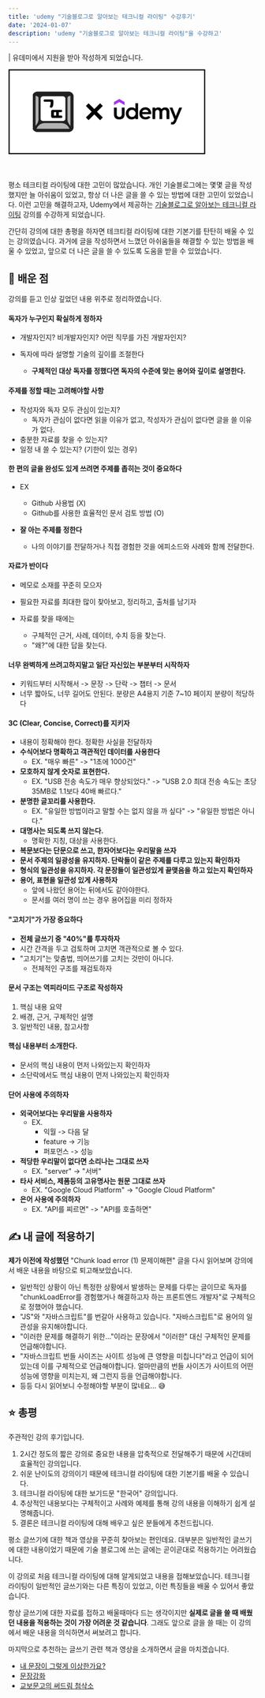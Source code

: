 ```yaml
---
title: 'udemy "기술블로그로 알아보는 테크니컬 라이팅" 수강후기'
date: '2024-01-07'
description: 'udemy "기술블로그로 알아보는 테크니컬 라이팅"을 수강하고'
---
```


| 유데미에서 지원을 받아 작성하게 되었습니다.

<img src="./image.png" width="400"/>

<br/>
<br/>
<br/>

평소 테크티컬 라이팅에 대한 고민이 많았습니다. 개인 기술블로그에는 몇몇 글을 작성했지만 늘 아쉬움이 있었고, 항상 더 나은 글을 쓸 수 있는 방법에 대한 고민이 있었습니다. 이런 고민을 해결하고자, Udemy에서 제공하는 [기술블로그로 알아보는 테크니컬 라이팅](https://www.udemy.com/course/techwriting/?gclid=Cj0KCQiAtOmsBhCnARIsAGPa5yYfmdRVI7CM_dy86r5ZImQwr-0wJsu9DpnAxxn1e-7ZZ8GRbDliOY8aAvgiEALw_wcB) 강의를 수강하게 되었습니다.

간단히 강의에 대한 총평을 하자면 테크티컬 라이팅에 대한 기본기를 탄탄히 배울 수 있는 강의였습니다. 과거에 글을 작성하면서 느꼈던 아쉬움들을 해결할 수 있는 방법을 배울 수 있었고, 앞으로 더 나은 글을 쓸 수 있도록 도움을 받을 수 있었습니다.

## 📝 배운 점

강의를 듣고 인상 깊었던 내용 위주로 정리하였습니다.

#### 독자가 누구인지 확실하게 정하자

- 개발자인지? 비개발자인지? 어떤 직무를 가진 개발자인지?
- 독자에 따라 설명할 기술의 깊이를 조절한다

  - **구체적인 대상 독자를 정했다면 독자의 수준에 맞는 용어와 깊이로 설명한다.**

#### 주제를 정할 때는 고려해야할 사항

- 작성자와 독자 모두 관심이 있는지?
  - 독자가 관심이 없다면 읽을 이유가 없고, 작성자가 관심이 없다면 글을 쓸 이유가 없다.
- 충분한 자료를 찾을 수 있는지?
- 일정 내 쓸 수 있는지? (기한이 있는 경우)

#### 한 편의 글을 완성도 있게 쓰려면 주제를 좁히는 것이 중요하다

- EX

  - Github 사용법 (X)
  - Github를 사용한 효율적인 문서 검토 방법 (O)

- **잘 아는 주제를 정한다**

  - 나의 이야기를 전달하거나 직접 경험한 것을 에피소드와 사례와 함께 전달한다.

#### 자료가 반이다

- 메모로 소재를 꾸준히 모으자
- 필요한 자료를 최대한 많이 찾아보고, 정리하고, 출처를 남기자
- 자료를 찾을 때에는

  - 구체적인 근거, 사례, 데이터, 수치 등을 찾는다.
  - "왜?"에 대한 답을 찾는다.

#### 너무 완벽하게 쓰려고하지말고 일단 자신있는 부분부터 시작하자

- 키워드부터 시작해서 -> 문장 -> 단락 -> 챕터 -> 문서
- 너무 짧아도, 너무 길어도 안된다. 분량은 A4용지 기준 7~10 페이지 분량이 적당하다

#### 3C (Clear, Concise, Correct)를 지키자

- 내용이 정확해야 한다. 정확한 사실을 전달하자
- **수식어보다 명확하고 객관적인 데이터를 사용한다**
  - EX. "매우 빠른" -> "1초에 1000건"
- **모호하지 않게 숫자로 표현한다.**
  - EX. "USB 전송 속도가 매우 향상되었다." -> "USB 2.0 최대 전송 속도는 초당 35MB로 1.1보다 40배 빠르다."
- **분명한 글꼬리를 사용한다.**
  - EX. "유일한 방법이라고 말할 수는 없지 않을 까 싶다" -> "유일한 방법은 아니다."
- **대명사는 되도록 쓰지 않는다.**
  - 명확한 지칭, 대상을 사용한다.
- **복문보다는 단문으로 쓰고, 한자어보다는 우리말을 쓰자**
- **문서 주제의 일광성을 유지하자. 단락들이 같은 주제를 다루고 있는지 확인하자**
- **형식의 일관성을 유지하자. 각 문장들이 일관성있게 끝맺음을 하고 있는지 확인하자**
- **용어, 표현을 일관성 있게 사용하자**
  - 앞에 나왔던 용어는 뒤에서도 같아야한다.
  - 문서를 여러 명이 쓰는 경우 용어집을 미리 정하자

#### "고치기"가 가장 중요하다

- **전체 글쓰기 중 "40%"를 투자하자**
- 시간 간격을 두고 검토하며 고치면 객관적으로 볼 수 있다.
- "고치기"는 맞춤법, 띄어쓰기를 고치는 것만이 아니다.
  - 전체적인 구조를 재검토하자

#### 문서 구조는 역피라미드 구조로 작성하자

1. 핵심 내용 요약
2. 배경, 근거, 구체적인 설명
3. 일반적인 내용, 참고사항

#### 핵심 내용부터 소개한다.

- 문서의 핵심 내용이 먼저 나와있는지 확인하자
- 소단락에서도 핵심 내용이 먼저 나와있는지 확인하자

#### 단어 사용에 주의하자

- **외국어보다는 우리말을 사용하자**
  - EX.
    - 익월 -> 다음 달
    - feature -> 기능
    - 퍼포먼스 -> 성능
- **적당한 우리말이 없다면 소리나는 그대로 쓰자**
  - EX. "server" -> "서버"
- **타사 서비스, 제품등의 고유명사는 원문 그대로 쓰자**
  - EX. "Google Cloud Platform" -> "Google Cloud Platform"
- **은어 사용에 주의하자**
  - EX. "API를 찌르면" -> "API를 호출하면"

## ✍️ 내 글에 적용하기

**제가 이전에 작성했던** "Chunk load error (1) 문제이해편" 글을 다시 읽어보며 강의에서 배운 내용을 바탕으로 퇴고해보았습니다.

- 일반적인 상황이 아닌 특정한 상황에서 발생하는 문제를 다루는 글이므로 독자를 "chunkLoadError를 경험했거나 해결하고자 하는 프론트엔드 개발자"로 구체적으로 정했어야 했습니다.
- "JS"와 "자바스크립트"를 번갈아 사용하고 있습니다. "자바스크립트"로 용어의 일관성을 유지해야합니다.
- "이러한 문제를 해결하기 위한..."이라는 문장에서 "이러한" 대신 구체적인 문제를 언급해야합니다.
- "자바스크립트 번들 사이즈는 사이트 성능에 큰 영향을 미칩니다"라고 언급이 되어있는데 이를 구체적으로 언급해야합니다. 얼마만큼의 번들 사이즈가 사이트의 어떤 성능에 영향을 미치는지, 왜 그런지 등을 언급해야합니다.
- 등등 다시 읽어보니 수정해야할 부분이 많네요... 😅

## ⭐️ 총평

주관적인 강의 후기입니다.

1. 2시간 정도의 짧은 강의로 중요한 내용을 압축적으로 전달해주기 때문에 시간대비 효율적인 강의입니다.
2. 쉬운 난이도의 강의이기 때문에 테크니컬 라이팅에 대한 기본기를 배울 수 있습니다.
3. 테크니컬 라이팅에 대한 보기드문 "한국어" 강의입니다.
4. 추상적인 내용보다는 구체적이고 사례와 예제를 통해 강의 내용을 이해하기 쉽게 설명해줍니다.
5. 결론은 테크니컬 라이팅에 대해 배우고 싶은 분들에게 추천드립니다.

평소 글쓰기에 대한 책과 영상을 꾸준히 찾아보는 편인데요. 대부분은 일반적인 글쓰기에 대한 내용이었기 때문에 기술 블로그에 쓰는 글에는 곧이곧대로 적용하기는 어려웠습니다.

이 강의로 처음 테크니컬 라이팅에 대해 알게되었고 내용을 접해보았습니다. 테크니컬 라이팅이 일반적인 글쓰기와는 다른 특징이 있었고, 이런 특징들을 배울 수 있어서 좋았습니다.

항상 글쓰기에 대한 자료를 접하고 배울때마다 드는 생각이지만 **실제로 글을 쓸 때 배웠던 내용을 적용하는 것이 가장 어려운 것 같습니다**. 그래도 앞으로 글을 쓸 때는 이 강의에서 배운 내용을 의식하면서 써보려고 합니다.

마지막으로 추천하는 글쓰기 관련 책과 영상을 소개하면서 글을 마치겠습니다.

- [내 문장이 그렇게 이상한가요?](https://product.kyobobook.co.kr/detail/S000001863138?utm_source=google&utm_medium=cpc&utm_campaign=googleSearch&gt_network=g&gt_keyword=&gt_target_id=dsa-1544589327323&gt_campaign_id=9979905549&gt_adgroup_id=132556570510&gad_source=1&gclid=Cj0KCQiAtOmsBhCnARIsAGPa5yb1-Sa-T483ZeX4111V6TtIsSOo1CfuKs75gaG3x25S1YkjipdTUDgaAmA2EALw_wcB)
- [문장강화](https://product.kyobobook.co.kr/detail/S000000612515)
- [교보문고의 써드림 첨삭소](https://www.youtube.com/watch?v=7itBamocMYU)
